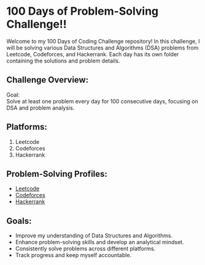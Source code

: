 # 100 Days of Problem-Solving Challenge!!

Welcome to my 100 Days of Coding Challenge repository! In this challenge, I will be solving various Data Structures and Algorithms (DSA) problems from Leetcode, Codeforces, and Hackerrank. Each day has its own folder containing the solutions and problem details.

## Challenge Overview:
Goal: <br>
Solve at least one problem every day for 100 consecutive days, focusing on DSA and problem analysis.

## Platforms:
1. Leetcode<br>
2. Codeforces <br>
3. Hackerrank <be>

## Problem-Solving Profiles:
- [Leetcode](https://leetcode.com/u/sultana04/)
- [Codeforces](https://codeforces.com/profile/rajiyasultana)
- [Hackerrank](https://www.hackerrank.com/profile/rssumu04)

## Goals:
- Improve my understanding of Data Structures and Algorithms.
- Enhance problem-solving skills and develop an analytical mindset.
- Consistently solve problems across different platforms.
- Track progress and keep myself accountable.

